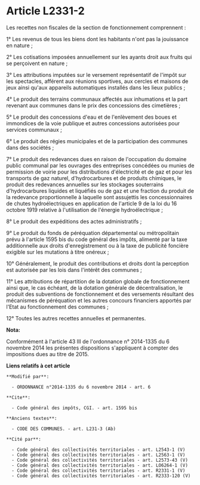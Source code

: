 # Article L2331-2

Les recettes non fiscales de la section de fonctionnement comprennent : 

1° Les revenus de tous les biens dont les habitants n'ont pas la jouissance en nature ; 

2° Les cotisations imposées annuellement sur les ayants droit aux fruits qui se perçoivent en nature ; 

3° Les attributions imputées sur le versement représentatif de l'impôt sur les spectacles, afférent aux réunions sportives,
aux cercles et maisons de jeux ainsi qu'aux appareils automatiques installés dans les lieux publics ; 

4° Le produit des terrains communaux affectés aux inhumations et la part revenant aux communes dans le prix des concessions
des cimetières ; 

5° Le produit des concessions d'eau et de l'enlèvement des boues et immondices de la voie publique et autres concessions
autorisées pour services communaux ; 

6° Le produit des régies municipales et de la participation des communes dans des sociétés ; 

7° Le produit des redevances dues en raison de l'occupation du domaine public communal par les ouvrages des entreprises
concédées ou munies de permission de voirie pour les distributions d'électricité et de gaz et pour les transports de gaz
naturel, d'hydrocarbures et de produits chimiques, le produit des redevances annuelles sur les stockages souterrains
d'hydrocarbures liquides et liquéfiés ou de gaz et une fraction du produit de la redevance proportionnelle à laquelle sont
assujettis les concessionnaires de chutes hydroélectriques en application de l'article 9 de la loi du 16 octobre 1919
relative à l'utilisation de l'énergie hydroélectrique ; 

8° Le produit des expéditions des actes administratifs ; 

9° Le produit du fonds de péréquation départemental ou métropolitain prévu à l'article 1595 bis du code général des impôts,
alimenté par la taxe additionnelle aux droits d'enregistrement ou à la taxe de publicité foncière exigible sur les mutations
à titre onéreux ; 

10° Généralement, le produit des contributions et droits dont la perception est autorisée par les lois dans l'intérêt des
communes ; 

11° Les attributions de répartition de la dotation globale de fonctionnement ainsi que, le cas échéant, de la dotation
générale de décentralisation, le produit des subventions de fonctionnement et des versements résultant des mécanismes de
péréquation et les autres concours financiers apportés par l'Etat au fonctionnement des communes ; 

12° Toutes les autres recettes annuelles et permanentes.

**Nota:**

Conformément à l'article 43 III de l'ordonnance n° 2014-1335 du 6 novembre 2014 les présentes dispositions s'appliquent à
compter des impositions dues au titre de 2015.

**Liens relatifs à cet article**

	**Modifié par**:

	  - ORDONNANCE n°2014-1335 du 6 novembre 2014 - art. 6

	**Cite**:

	  - Code général des impôts, CGI. - art. 1595 bis

	**Anciens textes**:

	  - CODE DES COMMUNES. - art. L231-3 (Ab)

	**Cité par**:

	  - Code général des collectivités territoriales - art. L2543-1 (V)
	  - Code général des collectivités territoriales - art. L2563-1 (V)
	  - Code général des collectivités territoriales - art. L2573-43 (V)
	  - Code général des collectivités territoriales - art. LO6264-1 (V)
	  - Code général des collectivités territoriales - art. R2331-1 (V)
	  - Code général des collectivités territoriales - art. R2333-120 (V)
